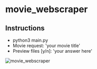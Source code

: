 # movie_webscraper

## Instructions
- python3 main.py
- Movie request: 'your movie title'
- Preview files [y/n]: 'your answer here'

![movie_webscraper]('assets/movie_webscraper.gif')
